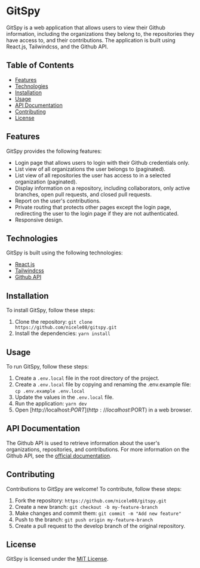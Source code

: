 # GitSpy

GitSpy is a web application that allows users to view their Github information, including the organizations they belong to, the repositories they have access to, and their contributions. The application is built using React.js, Tailwindcss, and the Github API.

## Table of Contents

- [Features](#features)
- [Technologies](#technologies)
- [Installation](#installation)
- [Usage](#usage)
- [API Documentation](#api-documentation)
- [Contributing](#contributing)
- [License](#license)

## Features

GitSpy provides the following features:

- Login page that allows users to login with their Github credentials only.
- List view of all organizations the user belongs to (paginated).
- List view of all repositories the user has access to in a selected organization (paginated).
- Display information on a repository, including collaborators, only active branches, open pull requests, and closed pull requests.
- Report on the user's contributions.
- Private routing that protects other pages except the login page, redirecting the user to the login page if they are not authenticated.
- Responsive design.

## Technologies

GitSpy is built using the following technologies:

- [React.js](https://reactjs.org/)
- [Tailwindcss](https://tailwindcss.com/)
- [Github API](https://docs.github.com/en/rest)

## Installation

To install GitSpy, follow these steps:

1. Clone the repository: `git clone https://github.com/nicele08/gitspy.git`
2. Install the dependencies: `yarn install`

## Usage

To run GitSpy, follow these steps:

1. Create a `.env.local` file in the root directory of the project.
2. Create a `.env.local` file by copying and renaming the .env.example file: `cp .env.example .env.local`
3. Update the values in the `.env.local` file.
4. Run the application: `yarn dev`
5. Open [http://localhost:$PORT](http://localhost:$PORT) in a web browser.

## API Documentation

The Github API is used to retrieve information about the user's organizations, repositories, and contributions. For more information on the Github API, see the [official documentation](https://docs.github.com/en/rest).

## Contributing

Contributions to GitSpy are welcome! To contribute, follow these steps:

1. Fork the repository: `https://github.com/nicele08/gitspy.git`
2. Create a new branch: `git checkout -b my-feature-branch`
3. Make changes and commit them: `git commit -m "Add new feature"`
4. Push to the branch: `git push origin my-feature-branch`
5. Create a pull request to the develop branch of the original repository.

## License

GitSpy is licensed under the [MIT License](https://opensource.org/licenses/MIT).
